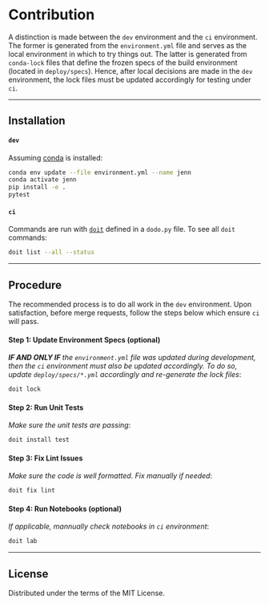 # Contribution 

A distinction is made between the `dev` environment and the `ci` environment. The former is generated from the 
`environment.yml` file and serves as the local environment in which to try things out. The latter is generated 
from `conda-lock` files that define the frozen specs of the build environment (located in `deploy/specs`). 
Hence, after local decisions are made in the `dev` environment, the lock files must be updated accordingly for testing under `ci`. 

--- 
## Installation

#### `dev`
Assuming [conda](https://conda.org/) is installed:

```bash
conda env update --file environment.yml --name jenn
conda activate jenn
pip install -e .
pytest
```

#### `ci` 

Commands are run with [`doit`](https://pydoit.org/) defined in a `dodo.py` file. To see all `doit` commands:

```bash
doit list --all --status
```

---
## Procedure

The recommended process is to do all work in the `dev` environment. 
Upon satisfaction, before merge requests, follow the steps below which ensure `ci` will pass. 

#### Step 1: Update Environment Specs (optional)

_**IF AND ONLY IF** the `environment.yml` file was updated during development, then the `ci` environment must also be updated accordingly. To do so, update `deploy/specs/*.yml` accordingly and re-generate the lock files_: 
 
```bash
doit lock
```

#### Step 2: Run Unit Tests

_Make sure the unit tests are passing_: 

```bash
doit install test
```

#### Step 3: Fix Lint Issues 

_Make sure the code is well formatted. Fix manually if needed_: 

```bash
doit fix lint
```

#### Step 4: Run Notebooks (optional) 

_If applicable, mannually check notebooks in `ci` environment_: 

```bash
doit lab
```
--- 
## License
Distributed under the terms of the MIT License.
